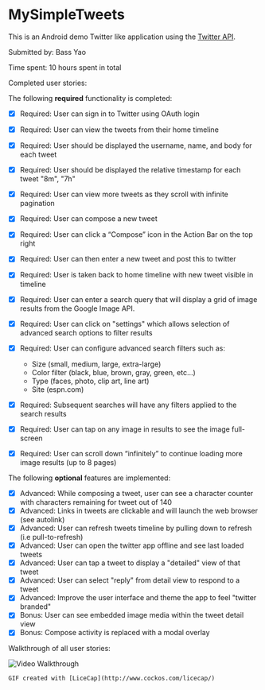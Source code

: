 # MySimpleTweets

This is an Android demo Twitter like application   using the [Twitter API](https://dev.twitter.com/rest/public).

Submitted by: Bass Yao

Time spent: 10 hours spent in total

Completed user stories:

The following **required** functionality is completed:
* [x] Required: User can sign in to Twitter using OAuth login
* [x] Required: User can view the tweets from their home timeline
* [x] Required: User should be displayed the username, name, and body for each tweet
* [x] Required: User should be displayed the relative timestamp for each tweet "8m", "7h"
* [x] Required: User can view more tweets as they scroll with infinite pagination
* [x] Required: User can compose a new tweet
* [x] Required: User can click a “Compose” icon in the Action Bar on the top right
* [x] Required: User can then enter a new tweet and post this to twitter
* [x] Required: User is taken back to home timeline with new tweet visible in timeline

* [x] Required: User can enter a search query that will display a grid of image results from the Google Image API.
* [x] Required: User can click on "settings" which allows selection of advanced search options to filter results
* [x] Required: User can configure advanced search filters such as:
   * Size (small, medium, large, extra-large)
   * Color filter (black, blue, brown, gray, green, etc...)
   * Type (faces, photo, clip art, line art)
   * Site (espn.com)
* [x] Required: Subsequent searches will have any filters applied to the search results
* [x] Required: User can tap on any image in results to see the image full-screen
* [x] Required: User can scroll down “infinitely” to continue loading more image results (up to 8 pages)

The following **optional** features are implemented:
* [x] Advanced: While composing a tweet, user can see a character counter with characters remaining for tweet out of 140
* [x] Advanced: Links in tweets are clickable and will launch the web browser (see autolink)
* [x] Advanced: User can refresh tweets timeline by pulling down to refresh (i.e pull-to-refresh)
* [x] Advanced: User can open the twitter app offline and see last loaded tweets
* [x] Advanced: User can tap a tweet to display a "detailed" view of that tweet
* [x] Advanced: User can select "reply" from detail view to respond to a tweet
* [x] Advanced: Improve the user interface and theme the app to feel "twitter branded"
* [x] Bonus: User can see embedded image media within the tweet detail view
* [x] Bonus: Compose activity is replaced with a modal overlay

Walkthrough of all user stories:

![Video Walkthrough](SimpleTweet.gif)

    GIF created with [LiceCap](http://www.cockos.com/licecap/)
